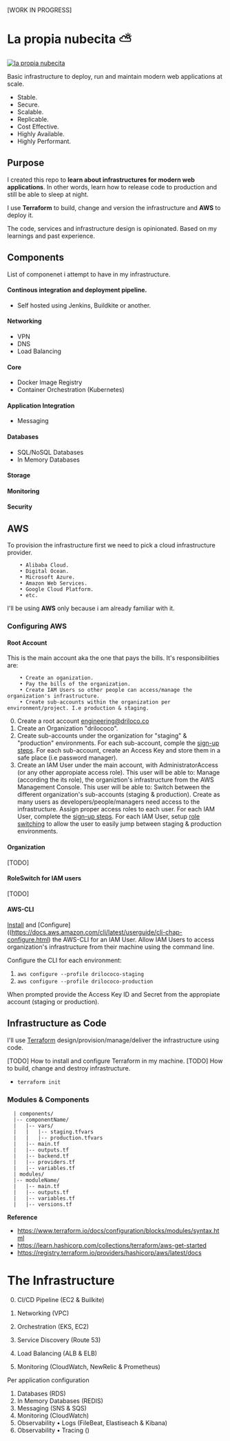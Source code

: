 [WORK IN PROGRESS]

# La propia nubecita ⛅️
[![la propia nubecita](https://img.youtube.com/vi/d440dCl1Mbo/1.jpg)](https://www.youtube.com/watch?v=d440dCl1Mbo)

Basic infrastructure to deploy, run and maintain modern web applications at scale.

- Stable.
- Secure.
- Scalable.
- Replicable.
- Cost Effective.
- Highly Available.
- Highly Performant.

## Purpose

I created this repo to **learn about infrastructures for modern web applications**. In other words, learn how to release code to production and still be able to sleep at night.

I use **Terraform** to build, change and version the infrastructure and  **AWS** to deploy it.

The code, services and infrastructure design is opinionated. Based on my learnings and past experience.

## Components

List of componenet i attempt to have in my infrastructure.

#### Continous integration and deployment pipeline.

- Self hosted using Jenkins, Buildkite or another.

#### Networking

- VPN
- DNS
- Load Balancing

#### Core

- Docker Image Registry
- Container Orchestration (Kubernetes)

#### Application Integration

- Messaging

#### Databases

- SQL/NoSQL Databases
- In Memory Databases

#### Storage


#### Monitoring


#### Security

## AWS
To provision the infrastructure first we need to pick a cloud infrastructure provider.

        • Alibaba Cloud.
        • Digital Ocean.
        • Microsoft Azure.
        • Amazon Web Services.
        • Google Cloud Platform.
        • etc.

I'll be using **AWS** only because i am already familiar with it.

### Configuring AWS

#### Root Account
This is the main account aka the one that pays the bills. It's responsibilities are:

        • Create an oganization.
        • Pay the bills of the organization.
        • Create IAM Users so other people can access/manage the organization's infrastructure.
        • Create sub-accounts within the organization per environment/project. I.e production & staging.

0. Create a root account engineering@driloco.co
1. Create an Organization "drilococo".
2. Create sub-accounts under the organization for "staging" & "production" environments.
   For each sub-account, comple the [sign-up steps](https://aws.amazon.com/premiumsupport/knowledge-center/create-and-activate-aws-account).
   For each sub-account, create an Access Key and store them in a safe place (i.e password manager).
3. Create an IAM User under the main account, with AdministratorAccess (or any other appropiate access role).
   This user will be able to: Manage (according the its role), the organiztion's infrastructure from the AWS Management Console.
   This user will be able to: Switch between the different organization's sub-accounts (staging & production).
   Create as many users as developers/people/managers need access to the infrastructure. Assign proper access roles to each user.
   For each IAM User, complete the [sign-up steps](https://aws.amazon.com/premiumsupport/knowledge-center/create-and-activate-aws-account).
   For each IAM User, setup [role switching](https://docs.aws.amazon.com/IAM/latest/UserGuide/id_roles_use_switch-role-console.html) to allow the user to easily jump between staging & production environments.

#### Organization
[TODO]

#### RoleSwitch for IAM users
[TODO]

#### AWS-CLI
[Install](https://docs.aws.amazon.com/cli/latest/userguide/install-cliv2.html) and [Configure]((https://docs.aws.amazon.com/cli/latest/userguide/cli-chap-configure.html) the AWS-CLI for an IAM User.
Allow IAM Users to access organization's infrastructure from their machine using the command line.

Configure the CLI for each environment:

1. `aws configure --profile drilococo-staging`
2. `aws configure --profile drilococo-production`

When prompted provide the Access Key ID and Secret from the appropiate account (staging or production).

## Infrastructure as Code
I'll use [Terraform](https://www.terraform.io) design/provision/manage/deliver the infrastructure using code.

[TODO] How to install and configure Terraform in my machine.
[TODO] How to build, change and destroy infrastructure.

- `terraform init`

### Modules & Components

      | components/
      |-- componentName/
      |   |-- vars/
      |   |   |-- staging.tfvars
      |   |   |-- production.tfvars
      |   |-- main.tf
      |   |-- outputs.tf
      |   |-- backend.tf
      |   |-- providers.tf
      |   |-- variables.tf
      | modules/
      |-- moduleName/
      |   |-- main.tf
      |   |-- outputs.tf
      |   |-- variables.tf
      |   |-- versions.tf

**Reference**
- https://www.terraform.io/docs/configuration/blocks/modules/syntax.html
- https://learn.hashicorp.com/collections/terraform/aws-get-started
- https://registry.terraform.io/providers/hashicorp/aws/latest/docs

# The Infrastructure
0. CI/CD Pipeline (EC2 & Builkite)

1. Networking (VPC)
2. Orchestration (EKS, EC2)
3. Service Discovery (Route 53)
4. Load Balancing (ALB & ELB)
5. Monitoring (CloudWatch, NewRelic & Prometheus)

Per application configuration

1. Databases (RDS)
2. In Memory Databases (REDIS)
3. Messaging (SNS & SQS)
4. Monitoring (CloudWatch)
5. Observability • Logs (FileBeat, Elastiseach & Kibana)
6. Observability • Tracing ()
